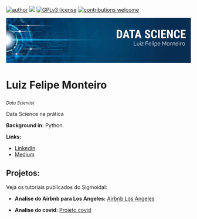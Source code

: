 [![author](https://img.shields.io/badge/author-carlosfab-red.svg)](https://www.linkedin.com/in/carlosfab) [![](https://img.shields.io/badge/python-3.7+-blue.svg)](https://www.python.org/downloads/release/python-365/) [![GPLv3 license](https://img.shields.io/badge/License-GPLv3-blue.svg)](http://perso.crans.org/besson/LICENSE.html) [![contributions welcome](https://img.shields.io/badge/contributions-welcome-brightgreen.svg?style=flat)](https://github.com/carlosfab/data_science/issues)

<p align="center">
  <img src="png_20230216_140822_0000.png" >
</p>

# Luiz Felipe Monteiro
<sub>*Data Scientist*</sub>

Data Science na prática

**Background in:** Python.

**Links:**
* [LinkedIn](https://www.linkedin.com/in/luiz-felipe-monteiro-6578b0266/)
* [Medium](https://www.medium.com)


## Projetos:
Veja os tutoriais publicados do Sigmoidal:

* **Analise do Airbnb para Los Angeles:** [Airbnb Los Angeles](https://colab.research.google.com/drive/1CjqiaFoqV1Ol0oek-DKuHUUDdLUjh19S#scrollTo=kLI0gJtzDGuQ)

* **Analise do covid:** [Projeto covid](https://colab.research.google.com/drive/15dgVKQYOqzzfPzhOOIPC8iusWY0xjtlC#scrollTo=J71z_k2jH83H)




